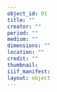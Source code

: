 ```yaml
---
object_id: 01
title: ""
creator: ""
period: ""
medium: ""
dimensions: ""
location: ""
credit: ""
thumbnail: 
iiif_manifest: 
layout: object
---
```




